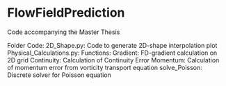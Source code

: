 # FlowFieldPrediction
 Code accompanying the Master Thesis

Folder Code:
 2D_Shape.py: Code to generate 2D-shape interpolation plot
  Physical_Calculations.py:
    Functions:
      Gradient: FD-gradient calculation on 2D grid
      Continuity: Calculation of Continuity Error
      Momentum: Calculation of momentum error from vorticity transport equation
      solve_Poisson: Discrete solver for Poisson equation
